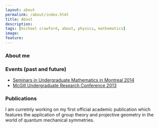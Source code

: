 ```yaml
---
layout: about
permalink: /about/index.html
title: About
description: 
tags: [michael crawford, about, physics, mathematics]
image: 
feature: 
---
```


### About me

### Events (past and future)
* [Seminars in Undergraduate Mathematics in Montreal 2014](http://summ.math.uqam.ca/?lang=en)
* [McGill Undergraduate Research Conference 2013](https://www.mcgill.ca/science/research/ours/urc/2013)

### Publications
I am curretnly working on my first official academic publication which features the application of group theory and projective geometry in the world of quantum mechanical symmetries.  



